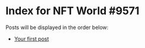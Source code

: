 # Index for NFT World #9571
Posts will be displayed in the order below:

- [Your first post](./001-first.md)

